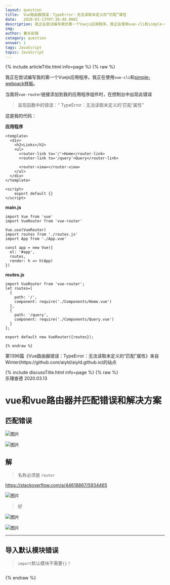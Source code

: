 ```yaml
---
layout: question
title:  Vue路由器错误：TypeError：无法读取未定义的“匹配”属性
date:   2020-03-13T07:36:48.000Z
description: 我正在尝试编写我的第一个Vuejs应用程序。我正在使用vue-cli和simple-webpack样板。当我将vue-router链接添加到我的应用程...
img: 
author: 番长前端
category: question
answer: 1
tags: JavaScript
topic: JavaScript
---
```

<div class="article-root">
  <div class="article">
    {% include articleTitle.html info=page %}
    {% raw %}
    <div class="article-content"><p><font style="vertical-align: inherit;"><font style="vertical-align: inherit;">我正在尝试编写我的第一个Vuejs应用程序。</font><font style="vertical-align: inherit;">我正在使用</font></font><code>vue-cli</code><font style="vertical-align: inherit;"><font style="vertical-align: inherit;">和</font></font><a href="https://github.com/vuejs-templates/webpack-simple" rel="noreferrer"><font style="vertical-align: inherit;"><font style="vertical-align: inherit;">simple-webpack样板</font></font></a><font style="vertical-align: inherit;"><font style="vertical-align: inherit;">。</font></font></p>

<p><font style="vertical-align: inherit;"><font style="vertical-align: inherit;">当我将</font></font><code>vue-router</code><font style="vertical-align: inherit;"><font style="vertical-align: inherit;">链接</font><font style="vertical-align: inherit;">添加</font><font style="vertical-align: inherit;">到我的应用程序组件时，在控制台中出现此错误</font></font></p>

<blockquote>
  <p><font style="vertical-align: inherit;"><font style="vertical-align: inherit;">呈现函数中的错误：“ TypeError：无法读取未定义的'匹配'属性”</font></font></p>
</blockquote>

<p><font style="vertical-align: inherit;"><font style="vertical-align: inherit;">这是我的代码：</font></font></p>

<p><strong><font style="vertical-align: inherit;"><font style="vertical-align: inherit;">应用程序</font></font></strong></p>

<pre><code>&lt;template&gt;<font></font>
  &lt;div&gt;<font></font>
    &lt;h2&gt;Links&lt;/h2&gt;<font></font>
    &lt;ul&gt;<font></font>
      &lt;router-link to='/'&gt;Home&lt;/router-link&gt;<font></font>
      &lt;router-link to='/query'&gt;Query&lt;/router-link&gt;<font></font>
<font></font>
      &lt;router-view&gt;&lt;/router-view&gt;<font></font>
    &lt;/ul&gt;<font></font>
  &lt;/div&gt;<font></font>
&lt;/template&gt;<font></font>
<font></font>
&lt;script&gt;<font></font>
    export default {}<font></font>
&lt;/script&gt;<font></font>
</code></pre>

<p><strong><font style="vertical-align: inherit;"><font style="vertical-align: inherit;">main.js</font></font></strong></p>

<pre><code>import Vue from 'vue'<font></font>
import VueRouter from 'vue-router'<font></font>
<font></font>
Vue.use(VueRouter)<font></font>
import routes from './routes.js'<font></font>
import App from './App.vue'<font></font>
<font></font>
const app = new Vue({<font></font>
  el: '#app',<font></font>
  routes,<font></font>
  render: h =&gt; h(App)<font></font>
})<font></font>
</code></pre>

<p><strong><font style="vertical-align: inherit;"><font style="vertical-align: inherit;">routes.js</font></font></strong></p>

<pre><code>import VueRouter from 'vue-router';<font></font>
let routes=[<font></font>
  {<font></font>
    path: '/',<font></font>
    component: require('./Components/Home.vue')<font></font>
  },<font></font>
  {<font></font>
    path: '/query',<font></font>
    component: require('./Components/Query.vue')<font></font>
  }<font></font>
];<font></font>
<font></font>
export default new VueRouter({routes});<font></font>
</code></pre></div>
    {% endraw %}
  </div>
  <p class="winter_mark">第1396篇《Vue路由器错误：TypeError：无法读取未定义的“匹配”属性》来自Winter(https://github.com/aiyld/aiyld.github.io)的站点</p>
  <div class="discuss-wrapper">
    {% include discussTitle.html info=page %}
    {% raw %}
    <div class="discuss-item">
        <div class="discuss-parent">
          <div class="discuss-meta">
            <span class="discuss-user">乐理查德</span>
            <span class="discuss-time">2020.03.13</span>
          </div>
          <div class="discuss-comment"><h1><font style="vertical-align: inherit;"><font style="vertical-align: inherit;">vue和vue路由器并匹配错误和解决方案</font></font></h1>

<h2><font style="vertical-align: inherit;"><font style="vertical-align: inherit;">匹配错误</font></font></h2>

<p><img src="https://user-images.githubusercontent.com/7291672/58620365-7c933300-82f9-11e9-96da-db7ed221f0a7.png" alt="图片"></p>

<p><img src="https://user-images.githubusercontent.com/7291672/58620429-a3516980-82f9-11e9-9fa4-2398a493248b.png" alt="图片"></p>

<h2><font style="vertical-align: inherit;"><font style="vertical-align: inherit;">解</font></font></h2>

<blockquote>
  <p><font style="vertical-align: inherit;"><font style="vertical-align: inherit;">名称必须是 </font></font><code>router</code></p>
</blockquote>

<p><a href="https://stackoverflow.com/a/44618867/5934465"><font style="vertical-align: inherit;"><font style="vertical-align: inherit;">https://stackoverflow.com/a/44618867/5934465</font></font></a></p>

<p><img src="https://user-images.githubusercontent.com/7291672/58620307-58cfed00-82f9-11e9-8109-2100561dfef8.png" alt="图片"></p>

<blockquote>
  <p><font style="vertical-align: inherit;"><font style="vertical-align: inherit;">好</font></font></p>
</blockquote>

<p><img src="https://user-images.githubusercontent.com/7291672/58620481-c11ece80-82f9-11e9-8369-203dc959ea10.png" alt="图片"></p>

<p><img src="https://user-images.githubusercontent.com/7291672/58620503-ce3bbd80-82f9-11e9-86fd-1f493b30c1f2.png" alt="图片"></p>

<hr>

<h2><font style="vertical-align: inherit;"><font style="vertical-align: inherit;">导入默认模块错误</font></font></h2>

<blockquote>
  <p><code>import</code><font style="vertical-align: inherit;"><font style="vertical-align: inherit;">默认模块不需要</font></font><code>{}</code><font style="vertical-align: inherit;"><font style="vertical-align: inherit;">！</font></font></p>
</blockquote>

<p><img src="https://img2018.cnblogs.com/blog/740516/201905/740516-20190530164442778-433081486.png" alt=""></p></div>
        </div></div>
    {% endraw %}
  </div>
<div>
